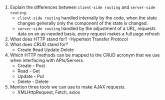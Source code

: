 1. Explain the differences between `client-side routing` and `server-side routing`.
    - `client-side routing` handled internally by the code, when the state changes generally only the component of the state is changed. 
    - `server-side routing` handled by the adjustment of a URL, requests data on an as-needed basis, every request makes a full page refresh
2. What does HTTP stand for? 
    -Hypertext Transfer Protocol
3. What does CRUD stand for? 
    - Create Read Update Delete
4. Which HTTP methods can be mapped to the CRUD acronym that we use when interfacing with APIs/Servers.
    - Create - Post
    - Read - Get
    - Update - Put
    - Delete - Delete
5. Mention three tools we can use to make AJAX requests.
    - XMLHttpRequest, Fetch, axios